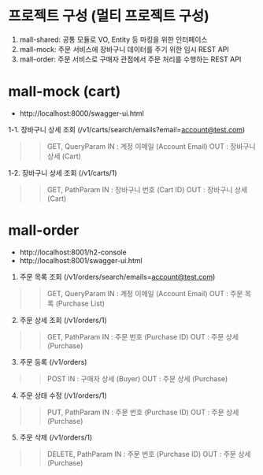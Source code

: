 # 프로젝트 구성 (멀티 프로젝트 구성)
1) mall-shared: 공통 모듈로 VO, Entity 등 마킹을 위한 인터페이스
2) mall-mock: 주문 서비스에 장바구니 데이터를 주기 위한 임시 REST API
3) mall-order: 주문 서비스로 구매자 관점에서 주문 처리를 수행하는 REST API


# mall-mock (cart)
- http://localhost:8000/swagger-ui.html

1-1. 장바구니 상세 조회 (/v1/carts/search/emails?email=account@test.com)
>> GET, QueryParam
>> IN  : 계정 이메일 (Account Email)
>> OUT : 장바구니 상세 (Cart)

1-2. 장바구니 상세 조회 (/v1/carts/1)
>> GET, PathParam
>> IN  : 장바구니 번호 (Cart ID)
>> OUT : 장바구니 상세 (Cart)


# mall-order
- http://localhost:8001/h2-console
- http://localhost:8001/swagger-ui.html

1. 주문 목록 조회 (/v1/orders/search/emails=account@test.com)
>> GET, QueryParam
>> IN  : 계정 이메일 (Account Email)
>> OUT : 주문 목록 (Purchase List)

2. 주문 상세 조회 (/v1/orders/1)
>> GET, PathParam
>> IN  : 주문 번호 (Purchase ID)
>> OUT : 주문 상세 (Purchase)

3. 주문 등록 (/v1/orders)
>> POST
>> IN  : 구매자 상세 (Buyer)
>> OUT : 주문 상세 (Purchase)

4. 주문 상태 수정 (/v1/orders/1)
>> PUT, PathParam
>> IN  : 주문 번호 (Purchase ID)
>> OUT : 주문 상세 (Purchase)

5. 주문 삭제 (/v1/orders/1)
>> DELETE, PathParam
>> IN  : 주문 번호 (Purchase ID)
>> OUT : 주문 상세 (Purchase)
